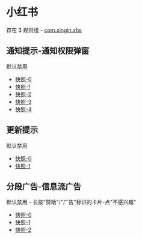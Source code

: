 # 小红书

存在 3 规则组 - [com.xingin.xhs](/src/apps/com.xingin.xhs.ts)

## 通知提示-通知权限弹窗

默认禁用

- [快照-0](https://i.gkd.li/i/13195753)
- [快照-1](https://i.gkd.li/i/13222356)
- [快照-2](https://i.gkd.li/i/13256145)
- [快照-3](https://i.gkd.li/i/13255627)
- [快照-4](https://i.gkd.li/i/13250418)

## 更新提示

默认禁用

- [快照-0](https://i.gkd.li/i/13246890)
- [快照-1](https://i.gkd.li/i/13741680)

## 分段广告-信息流广告

默认禁用 - 长按"赞助"/"广告"标识的卡片-点"不感兴趣"

- [快照-0](https://i.gkd.li/i/13455503)
- [快照-1](https://i.gkd.li/i/13470690)
- [快照-2](https://i.gkd.li/i/13455500)
